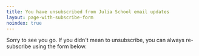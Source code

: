 ```yaml
---
title: You have unsubscribed from Julia School email updates
layout: page-with-subscribe-form
noindex: true
---
```


Sorry to see you go. If you didn't mean to unsubscribe, you can always re-subscribe using the form below.

<!-- Don't edit this file in the `/themes/` folder -->
<!-- Instead, copy and paste it it into the root of _your_ `/content/` folder -->
<!-- _Then_ you can edit it -->
<!-- Otherwise it could be overwritten if you pull theme updates -->
<!-- You can (and should) delete this comment in _your_ version of this file ... -->
<!-- ... to avoid future confusion -->
